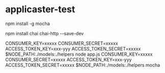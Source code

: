 # applicaster-test


npm install -g mocha

npm install chai chai-http --save-dev



CONSUMER_KEY=xxxxx CONSUMER_SECRET=xxxxx ACCESS_TOKEN_KEY=xxx-yyy ACCESS_TOKEN_SECRET=xxxxx $NODE_PATH:./models:./helpers node app.js
CONSUMER_KEY=xxxxx CONSUMER_SECRET=xxxxx ACCESS_TOKEN_KEY=xxx-yyy ACCESS_TOKEN_SECRET=xxxxx $NODE_PATH:./models:./helpers mocha